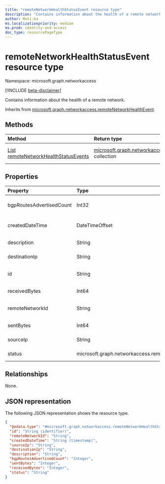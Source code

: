 ```yaml
---
title: "remoteNetworkHealthStatusEvent resource type"
description: "Contains information about the health of a remote network."
author: Moti-ba
ms.localizationpriority: medium
ms.prod: identity-and-access
doc_type: resourcePageType
---
```


# remoteNetworkHealthStatusEvent resource type

Namespace: microsoft.graph.networkaccess

[!INCLUDE [beta-disclaimer](../../includes/beta-disclaimer.md)]

Contains information about the health of a remote network.


Inherits from [microsoft.graph.networkaccess.remoteNetworkHealthEvent](../resources/networkaccess-remotenetworkhealthevent.md).

## Methods
|Method|Return type|Description|
|:---|:---|:---|
|[List remoteNetworkHealthStatusEvents](../api/networkaccess-remotenetworkhealthstatusevent-list.md)|[microsoft.graph.networkaccess.remoteNetworkHealthStatusEvent](../resources/networkaccess-remotenetworkhealthstatusevent.md) collection|Get a list of the [microsoft.graph.networkaccess.remoteNetworkHealthStatusEvent](../resources/networkaccess-remotenetworkhealthstatusevent.md) objects and their properties.|



## Properties
|Property|Type|Description|
|:---|:---|:---|
|bgpRoutesAdvertisedCount|Int32|The number of BGP routes advertised through tunnel. Inherited from [microsoft.graph.networkaccess.remoteNetworkHealthEvent](../resources/networkaccess-remotenetworkhealthevent.md).|
|createdDateTime|DateTimeOffset|The time that the event was generated, in UTC. Inherited from [microsoft.graph.networkaccess.remoteNetworkHealthEvent](../resources/networkaccess-remotenetworkhealthevent.md).|
|description|String|A description for the event.  Inherited from [microsoft.graph.networkaccess.remoteNetworkHealthEvent](../resources/networkaccess-remotenetworkhealthevent.md).|
|destinationIp|String|The IP address of the destination. Inherited from [microsoft.graph.networkaccess.remoteNetworkHealthEvent](../resources/networkaccess-remotenetworkhealthevent.md).|
|id|String|A unique identifier for each remoteNetworkHealthEvent. Inherited from [microsoft.graph.networkaccess.remoteNetworkHealthEvent](../resources/networkaccess-remotenetworkhealthevent.md).|
|receivedBytes|Int64|The number of bytes sent from the destination to the source.|
|remoteNetworkId|String|A unique identifier for each remoteNetwork site. Inherited from [microsoft.graph.networkaccess.remoteNetworkHealthEvent](../resources/networkaccess-remotenetworkhealthevent.md).|
|sentBytes|Int64|The number of bytes sent from the source to the destination for the connection or session.|
|sourceIp|String|The public IP address. Inherited from [microsoft.graph.networkaccess.remoteNetworkHealthEvent](../resources/networkaccess-remotenetworkhealthevent.md).|
|status|microsoft.graph.networkaccess.remoteNetworkHealthAliveStatus|Alive status. The possible values are: `alive`, `unknownFutureValue`.|

## Relationships
None.

## JSON representation
The following JSON representation shows the resource type.
<!-- {
  "blockType": "resource",
  "keyProperty": "id",
  "@odata.type": "microsoft.graph.networkaccess.remoteNetworkHealthStatusEvent",
  "baseType": "microsoft.graph.networkaccess.remoteNetworkHealthEvent",
  "openType": false
}
-->
``` json
{
  "@odata.type": "#microsoft.graph.networkaccess.remoteNetworkHealthStatusEvent",
  "id": "String (identifier)",
  "remoteNetworkId": "String",
  "createdDateTime": "String (timestamp)",
  "sourceIp": "String",
  "destinationIp": "String",
  "description": "String",
  "bgpRoutesAdvertisedCount": "Integer",
  "sentBytes": "Integer",
  "receivedBytes": "Integer",
  "status": "String"
}
```

